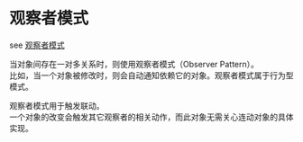 # 观察者模式

see [观察者模式](https://www.runoob.com/design-pattern/observer-pattern.html)

当对象间存在一对多关系时，则使用观察者模式（Observer Pattern）。  
比如，当一个对象被修改时，则会自动通知依赖它的对象。观察者模式属于行为型模式。

观察者模式用于触发联动。  
一个对象的改变会触发其它观察者的相关动作，而此对象无需关心连动对象的具体实现。
